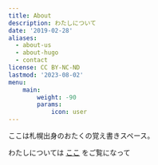 ```yaml
---
title: About
description: わたしについて
date: '2019-02-28'
aliases:
  - about-us
  - about-hugo
  - contact
license: CC BY-NC-ND
lastmod: '2023-08-02'
menu:
    main: 
        weight: -90
        params:
            icon: user
---
```


ここは札幌出身のおたくの覚え書きスペース。

わたしについては [ここ](https://nick-san.github.io/nickpage) をご覧になって
